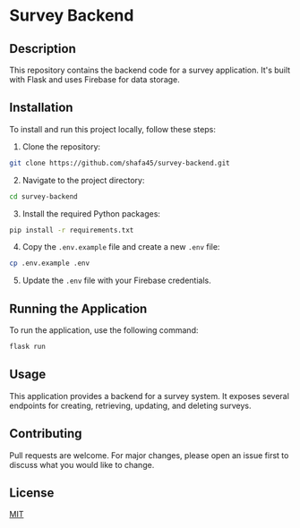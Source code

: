 # Survey Backend


## Description

This repository contains the backend code for a survey application. It's built with Flask and uses Firebase for data storage.

## Installation

To install and run this project locally, follow these steps:

1. Clone the repository:
```bash
git clone https://github.com/shafa45/survey-backend.git
```

2. Navigate to the project directory:
```bash
cd survey-backend
```

3. Install the required Python packages:
```bash
pip install -r requirements.txt
```

4. Copy the `.env.example` file and create a new `.env` file:
```bash
cp .env.example .env
```

5. Update the `.env` file with your Firebase credentials.

## Running the Application

To run the application, use the following command:
```bash
flask run
```

## Usage

This application provides a backend for a survey system. It exposes several endpoints for creating, retrieving, updating, and deleting surveys.

## Contributing

Pull requests are welcome. For major changes, please open an issue first to discuss what you would like to change.

## License

[MIT](https://choosealicense.com/licenses/mit/)
